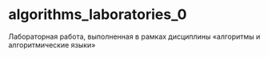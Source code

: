 # algorithms_laboratories_0

Лабораторная работа, выполненная в рамках дисциплины «алгоритмы и алгоритмические языки»
